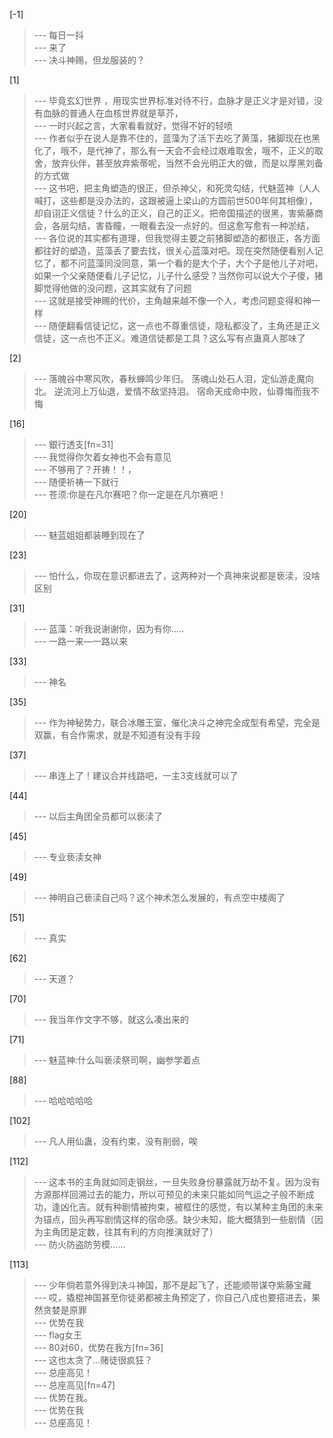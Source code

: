 
[-1] 
>--- 每日一抖<br>
>--- 来了<br>
>--- 决斗神赐，但龙服装的？<br>

[1] 
>--- 毕竟玄幻世界 ，用现实世界标准对待不行，血脉才是正义才是对错，没有血脉的普通人在血核世界就是草芥，<br>
>--- 一时兴起之言，大家看看就好，觉得不好的轻喷<br>
>--- 作者似乎在说人是靠不住的，蓝藻为了活下去吃了黄藻，猪脚现在也黑化了，哦不，是代神了，那么有一天会不会经过艰难取舍，哦不，正义的取舍，放弃伙伴，甚至放弃紫蒂呢，当然不会光明正大的做，而是以厚黑刘备的方式做<br>
>--- 这书吧，把主角塑造的很正，但杀神父，和死灵勾结，代魅蓝神（人人喊打，这些都是没办法的，这跟被逼上梁山的方圆前世500年何其相像），却自诩正义信徒？什么的正义，自己的正义。把帝国描述的很黑，害紫藤商会，各层勾结，害昏瞳，一眼看去没一点好的。但这愈写愈有一种淤结，<br>
>--- 各位说的其实都有道理，但我觉得主要之前猪脚塑造的都很正，各方面都往好的塑造，蓝藻丢了要去找，很关心蓝藻对吧。现在突然随便看别人记忆了，都不问蓝藻同没同意，第一个看的是大个子，大个子是他儿子对吧，如果一个父亲随便看儿子记忆，儿子什么感受？当然你可以说大个子傻，猪脚觉得他做的没问题，这其实就有了问题<br>
>--- 这就是接受神赐的代价，主角越来越不像一个人，考虑问题变得和神一样<br>
>--- 随便翻看信徒记忆，这一点也不尊重信徒，隐私都没了，主角还是正义信徒，这一点也不正义。难道信徒都是工具？这么写有点蛊真人那味了<br>

[2] 
>--- 落魄谷中寒风吹，春秋蝉鸣少年归。 荡魂山处石人泪，定仙游走魔向北。 逆流河上万仙退，爱情不敌坚持泪。 宿命天成命中败，仙尊悔而我不悔<br>

[16] 
>--- 銀行透支[fn=31]<br>
>--- 我觉得你欠着女神也不会有意见<br>
>--- 不够用了？开祷！！，<br>
>--- 随便祈祷一下就行<br>
>--- 苍须:你是在凡尔赛吧？你一定是在凡尔赛吧！<br>

[20] 
>--- 魅蓝姐姐都装睡到现在了<br>

[23] 
>--- 怕什么，你现在意识都进去了，这两种对一个真神来说都是亵渎，没啥区别<br>

[31] 
>--- 蓝藻：听我说谢谢你，因为有你.....<br>
>--- 一路一来—一路以来<br>

[33] 
>--- 神名<br>

[35] 
>--- 作为神秘势力，联合冰雕王室，催化决斗之神完全成型有希望，完全是双赢，有合作需求，就是不知道有没有手段<br>

[37] 
>--- 串连上了！建议合并线路吧，一主3支线就可以了<br>

[44] 
>--- 以后主角团全员都可以亵渎了<br>

[45] 
>--- 专业亵渎女神<br>

[49] 
>--- 神明自己亵渎自己吗？这个神术怎么发展的，有点空中楼阁了<br>

[51] 
>--- 真实<br>

[62] 
>--- 天道？<br>

[70] 
>--- 我当年作文字不够，就这么凑出来的<br>

[71] 
>--- 魅蓝神:什么叫亵渎祭司啊，幽参学着点<br>

[88] 
>--- 哈哈哈哈哈<br>

[102] 
>--- 凡人用仙蛊，没有约束，没有削弱，唉<br>

[112] 
>--- 这本书的主角就如同走钢丝，一旦失败身份暴露就万劫不复。因为没有方源那样回溯过去的能力，所以可预见的未来只能如同气运之子般不断成功，逢凶化吉。就有种剧情被拘束，被框住的感觉，有以某种主角团的未来为锚点，回头再写剧情这样的宿命感。缺少未知，能大概猜到一些剧情（因为主角团是定数，往其有利的方向推演就好了）<br>
>--- 防火防盗防劳模……<br>

[113] 
>--- 少年倘若意外得到决斗神国，那不是起飞了，还能顺带谋夺紫藤宝藏<br>
>--- 哎，撬棍神国甚至你徒弟都被主角预定了，你自己八成也要搭进去，果然贪婪是原罪<br>
>--- 优势在我<br>
>--- flag女王<br>
>--- 80对60，优势在我方[fn=36]<br>
>--- 这也太贪了…赌徒很疯狂？<br>
>--- 总座高见！<br>
>--- 总座高见[fn=47]<br>
>--- 优势在我。<br>
>--- 优势在我<br>
>--- 总座高见！<br>
